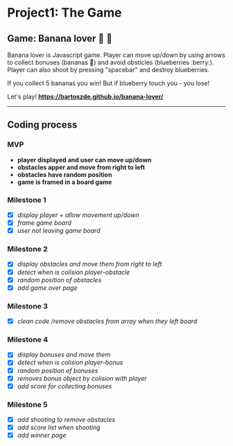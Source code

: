 # Project1: The Game

## Game: Banana lover :banana: :yellow_heart:

Banana lover is Javascript game. Player can move up/down by using arrows to collect bonuses (bananas :banana:) and avoid obsticles (blueberries :berry:). Player can also shoot by pressing "spacebar" and destroy blueberries.

If you collect 5 bananas you win! But if blueberry touch you - you lose!

Let's play! **https://bartoszde.github.io/banana-lover/** 


---
## Coding process
### MVP
- **player displayed and user can move up/down**
- **obstacles apper and move from right to left**
- **obstacles have random position**
- **game is framed in a board game**

### Milestone 1
- [x] *display player + allow movement up/down*
- [x] *frame game board*
- [x] *user not leaving game board*

### Milestone 2
- [x] *display obstacles and move them from right to left*
- [x] *detect when is colision player-obstacle*
- [x] *random position of obstacles*
- [x] *add game over page*

### Milestone 3
- [x] *clean code /remove obstacles from array when they left board*

### Milestone 4
- [x] *display bonuses and move them*
- [x] *detect when is colision player-bonus*
- [x] *random position of bonuses*
- [x] *removes bonus object by colision with player*
- [x] *add score for collecting bonuses*

### Milestone 5
- [x] *add shooting to remove obstacles*
- [x] *add score list when shooting*
- [x] *add winner page*